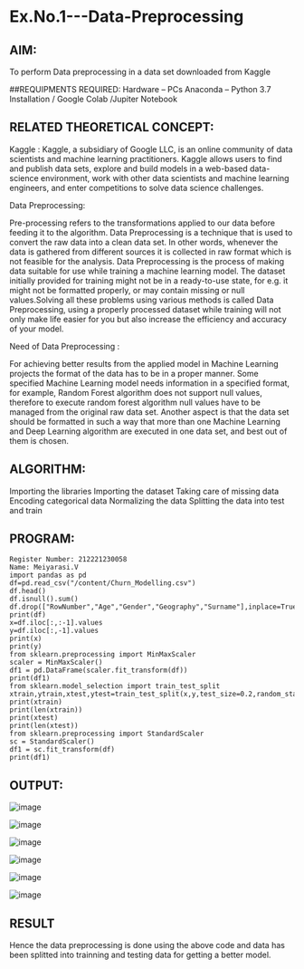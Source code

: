 # Ex.No.1---Data-Preprocessing
## AIM:

To perform Data preprocessing in a data set downloaded from Kaggle

##REQUIPMENTS REQUIRED:
Hardware – PCs
Anaconda – Python 3.7 Installation / Google Colab /Jupiter Notebook

## RELATED THEORETICAL CONCEPT:

Kaggle :
Kaggle, a subsidiary of Google LLC, is an online community of data scientists and machine learning practitioners. Kaggle allows users to find and publish data sets, explore and build models in a web-based data-science environment, work with other data scientists and machine learning engineers, and enter competitions to solve data science challenges.

Data Preprocessing:

Pre-processing refers to the transformations applied to our data before feeding it to the algorithm. Data Preprocessing is a technique that is used to convert the raw data into a clean data set. In other words, whenever the data is gathered from different sources it is collected in raw format which is not feasible for the analysis.
Data Preprocessing is the process of making data suitable for use while training a machine learning model. The dataset initially provided for training might not be in a ready-to-use state, for e.g. it might not be formatted properly, or may contain missing or null values.Solving all these problems using various methods is called Data Preprocessing, using a properly processed dataset while training will not only make life easier for you but also increase the efficiency and accuracy of your model.

Need of Data Preprocessing :

For achieving better results from the applied model in Machine Learning projects the format of the data has to be in a proper manner. Some specified Machine Learning model needs information in a specified format, for example, Random Forest algorithm does not support null values, therefore to execute random forest algorithm null values have to be managed from the original raw data set.
Another aspect is that the data set should be formatted in such a way that more than one Machine Learning and Deep Learning algorithm are executed in one data set, and best out of them is chosen.


## ALGORITHM:
Importing the libraries
Importing the dataset
Taking care of missing data
Encoding categorical data
Normalizing the data
Splitting the data into test and train

## PROGRAM:
~~~
Register Number: 212221230058
Name: Meiyarasi.V
import pandas as pd
df=pd.read_csv("/content/Churn_Modelling.csv")
df.head()
df.isnull().sum()
df.drop(["RowNumber","Age","Gender","Geography","Surname"],inplace=True,axis=1)
print(df)
x=df.iloc[:,:-1].values
y=df.iloc[:,-1].values
print(x)
print(y)
from sklearn.preprocessing import MinMaxScaler
scaler = MinMaxScaler()
df1 = pd.DataFrame(scaler.fit_transform(df))
print(df1)
from sklearn.model_selection import train_test_split
xtrain,ytrain,xtest,ytest=train_test_split(x,y,test_size=0.2,random_state=2)
print(xtrain)
print(len(xtrain))
print(xtest)
print(len(xtest))
from sklearn.preprocessing import StandardScaler
sc = StandardScaler()
df1 = sc.fit_transform(df)
print(df1)
~~~
## OUTPUT:

![image](https://github.com/21005984/Ex.No.1---Data-Preprocessing/assets/94748389/756c03e3-ceda-4e87-ade6-c54c3b674519)

![image](https://github.com/21005984/Ex.No.1---Data-Preprocessing/assets/94748389/4077915e-0fcc-4af0-98b7-337ec5a062bf)

![image](https://github.com/21005984/Ex.No.1---Data-Preprocessing/assets/94748389/c441d1e3-83a4-4968-a8d2-8376cdbeb1eb)

![image](https://github.com/21005984/Ex.No.1---Data-Preprocessing/assets/94748389/fffb8082-2185-4895-98db-1b6642689929)

![image](https://github.com/21005984/Ex.No.1---Data-Preprocessing/assets/94748389/5e7dea59-e4f7-40c5-84fd-b30f34125e2c)

![image](https://github.com/21005984/Ex.No.1---Data-Preprocessing/assets/94748389/1cfca45b-e3cd-4f66-9c10-dc1728d73199)

## RESULT
Hence the data preprocessing is done using the above code and data has been splitted into trainning and testing data for getting a better model.
